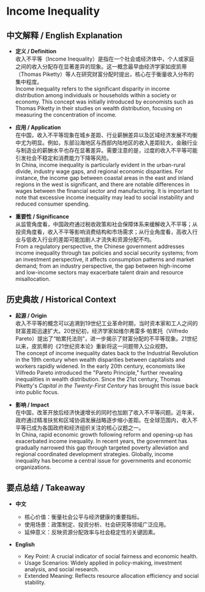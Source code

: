 # Income Inequality

## 中文解释 / English Explanation

* **定义 / Definition**  
  收入不平等（Income Inequality）是指在一个社会或经济体中，个人或家庭之间的收入分配存在显著差异的现象。这一概念最早由经济学家如皮凯蒂（Thomas Piketty）等人在研究财富分配时提出，核心在于衡量收入分布的集中程度。  
  Income inequality refers to the significant disparity in income distribution among individuals or households within a society or economy. This concept was initially introduced by economists such as Thomas Piketty in their studies on wealth distribution, focusing on measuring the concentration of income.

* **应用 / Application**  
  在中国，收入不平等现象在城乡差距、行业薪酬差异以及区域经济发展不均衡中尤为明显。例如，东部沿海地区与西部内陆地区的收入差距较大，金融行业与制造业的薪酬水平也存在显著差异。需要注意的是，过度的收入不平等可能引发社会不稳定和消费能力下降等风险。  
  In China, income inequality is particularly evident in the urban-rural divide, industry wage gaps, and regional economic disparities. For instance, the income gap between coastal areas in the east and inland regions in the west is significant, and there are notable differences in wages between the financial sector and manufacturing. It is important to note that excessive income inequality may lead to social instability and reduced consumer spending.

* **重要性 / Significance**  
  从监管角度看，中国政府通过税收政策和社会保障体系来缓解收入不平等；从投资角度看，收入不平等影响消费结构和市场需求；从行业角度看，高收入行业与低收入行业的差距可能加剧人才流失和资源分配不均。  
  From a regulatory perspective, the Chinese government addresses income inequality through tax policies and social security systems; from an investment perspective, it affects consumption patterns and market demand; from an industry perspective, the gap between high-income and low-income sectors may exacerbate talent drain and resource misallocation.

## 历史典故 / Historical Context

* **起源 / Origin**  
  收入不平等的概念可以追溯到19世纪工业革命时期，当时资本家和工人之间的财富差距迅速扩大。20世纪初，经济学家如维尔弗雷多·帕累托（Vilfredo Pareto）提出了“帕累托法则”，进一步揭示了财富分配的不平等现象。21世纪以来，皮凯蒂的《21世纪资本论》重新将这一问题带入公众视野。  
  The concept of income inequality dates back to the Industrial Revolution in the 19th century when wealth disparities between capitalists and workers rapidly widened. In the early 20th century, economists like Vilfredo Pareto introduced the "Pareto Principle," further revealing inequalities in wealth distribution. Since the 21st century, Thomas Piketty's *Capital in the Twenty-First Century* has brought this issue back into public focus.

* **影响 / Impact**  
  在中国，改革开放后经济快速增长的同时也加剧了收入不平等问题。近年来，政府通过精准扶贫和区域协调发展战略逐步缩小差距。在全球范围内，收入不平等已成为各国政府和经济组织关注的核心议题之一。  
  In China, rapid economic growth following reform and opening-up has exacerbated income inequality. In recent years, the government has gradually narrowed this gap through targeted poverty alleviation and regional coordinated development strategies. Globally, income inequality has become a central issue for governments and economic organizations.

## 要点总结 / Takeaway

* **中文**  
  - 核心价值：衡量社会公平与经济健康的重要指标。  
  - 使用场景：政策制定、投资分析、社会研究等领域广泛应用。  
  - 延伸意义：反映资源分配效率与社会稳定性的关键因素。

* **English**  
  - Key Point: A crucial indicator of social fairness and economic health.  
  - Usage Scenarios: Widely applied in policy-making, investment analysis, and social research.  
  - Extended Meaning: Reflects resource allocation efficiency and social stability.